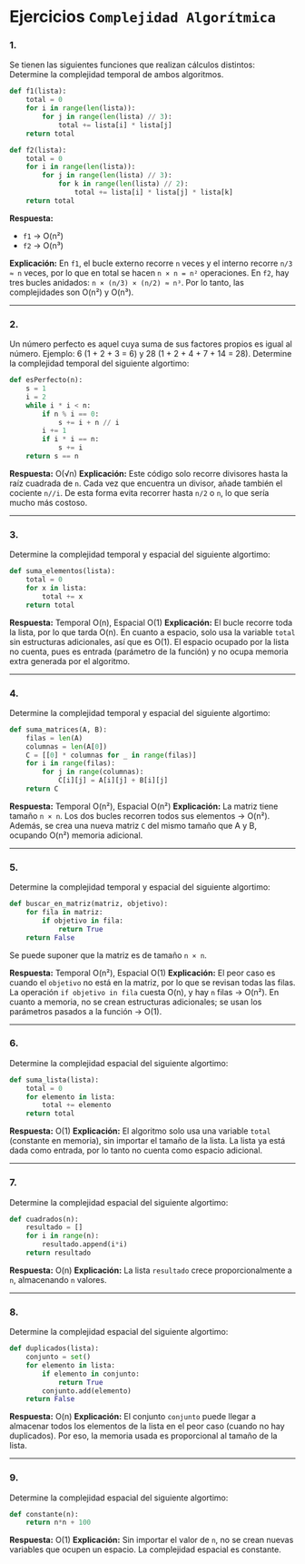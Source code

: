 # Ejercicios `Complejidad Algorítmica`
### 1.
Se tienen las siguientes funciones que realizan cálculos distintos:
Determine la complejidad temporal de ambos algoritmos.
```python
def f1(lista):
    total = 0
    for i in range(len(lista)):
        for j in range(len(lista) // 3):
            total += lista[i] * lista[j]
    return total
```

```python
def f2(lista):
    total = 0
    for i in range(len(lista)):
        for j in range(len(lista) // 3):
            for k in range(len(lista) // 2):
                total += lista[i] * lista[j] * lista[k]
    return total
```

**Respuesta:**
* `f1` → O(n²)
* `f2` → O(n³)

**Explicación:**
En `f1`, el bucle externo recorre `n` veces y el interno recorre `n/3 ≈ n` veces, por lo que en total se hacen `n × n = n²` operaciones.
En `f2`, hay tres bucles anidados: `n × (n/3) × (n/2) ≈ n³`. Por lo tanto, las complejidades son O(n²) y O(n³).

---

### 2.
Un número perfecto es aquel cuya suma de sus factores propios es igual al número. Ejemplo: 6 (1 + 2 + 3 = 6) y 28 (1 + 2 + 4 + 7 + 14 = 28).
Determine la complejidad temporal del siguiente algortimo:
```python
def esPerfecto(n):
    s = 1
    i = 2
    while i * i < n:
        if n % i == 0:
            s += i + n // i
        i += 1
        if i * i == n:
            s += i
    return s == n
```

**Respuesta:** O(√n)
**Explicación:**
Este código solo recorre divisores hasta la raíz cuadrada de `n`. Cada vez que encuentra un divisor, añade también el cociente `n//i`. De esta forma evita recorrer hasta `n/2` o `n`, lo que sería mucho más costoso.

---

### 3.
Determine la complejidad temporal y espacial del siguiente algortimo:
```python
def suma_elementos(lista):
    total = 0
    for x in lista:
        total += x
    return total
```

**Respuesta:** Temporal O(n), Espacial O(1)
**Explicación:**
El bucle recorre toda la lista, por lo que tarda O(n).
En cuanto a espacio, solo usa la variable `total` sin estructuras adicionales, así que es O(1). El espacio ocupado por la lista no cuenta, pues es entrada (parámetro de la función) y no ocupa memoria extra generada por el algoritmo.

---

### 4.
Determine la complejidad temporal y espacial del siguiente algortimo:
```python
def suma_matrices(A, B):
    filas = len(A)
    columnas = len(A[0])
    C = [[0] * columnas for _ in range(filas)]
    for i in range(filas):
        for j in range(columnas):
            C[i][j] = A[i][j] + B[i][j]
    return C
```
**Respuesta:** Temporal O(n²), Espacial O(n²)
**Explicación:**
La matriz tiene tamaño `n × n`. Los dos bucles recorren todos sus elementos → O(n²).
Además, se crea una nueva matriz `C` del mismo tamaño que A y B, ocupando O(n²) memoria adicional.

---

### 5.
Determine la complejidad temporal y espacial del siguiente algortimo:
```python
def buscar_en_matriz(matriz, objetivo):
    for fila in matriz:
        if objetivo in fila:
            return True
    return False
```
Se puede suponer que la matriz es de tamaño `n × n`.

**Respuesta:** Temporal O(n²), Espacial O(1)
**Explicación:**
El peor caso es cuando el `objetivo` no está en la matriz, por lo que se revisan todas las filas. La operación `if objetivo in fila` cuesta O(n), y hay `n` filas → O(n²).
En cuanto a memoria, no se crean estructuras adicionales; se usan los parámetros pasados a la función → O(1).

---

### 6.
Determine la complejidad espacial del siguiente algortimo:
```python
def suma_lista(lista):
    total = 0
    for elemento in lista:
        total += elemento
    return total
```

**Respuesta:** O(1)
**Explicación:**
El algoritmo solo usa una variable `total` (constante en memoria), sin importar el tamaño de la lista. La lista ya está dada como entrada, por lo tanto no cuenta como espacio adicional.

---

### 7.
Determine la complejidad espacial del siguiente algortimo:
```python
def cuadrados(n):
    resultado = []
    for i in range(n):
        resultado.append(i*i)
    return resultado
```

**Respuesta:** O(n)
**Explicación:**
La lista `resultado` crece proporcionalmente a `n`, almacenando `n` valores.

---

### 8.
Determine la complejidad espacial del siguiente algortimo:
```python
def duplicados(lista):
    conjunto = set()
    for elemento in lista:
        if elemento in conjunto:
            return True
        conjunto.add(elemento)
    return False
```

**Respuesta:** O(n)
**Explicación:**
El conjunto `conjunto` puede llegar a almacenar todos los elementos de la lista en el peor caso (cuando no hay duplicados). Por eso, la memoria usada es proporcional al tamaño de la lista.

---

### 9.
Determine la complejidad espacial del siguiente algortimo:
```python
def constante(n):
    return n*n + 100
```

**Respuesta:** O(1)
**Explicación:**
Sin importar el valor de `n`, no se crean nuevas variables que ocupen un espacio. La complejidad espacial es constante.